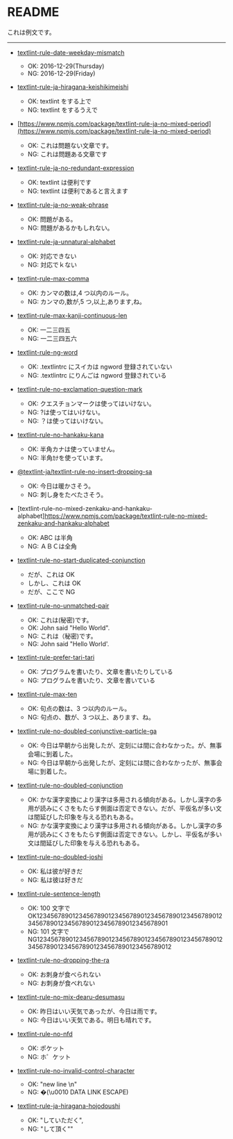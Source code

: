 # README

これは例文です。

---

- [textlint-rule-date-weekday-mismatch](https://www.npmjs.com/package/textlint-rule-date-weekday-mismatch)

  - OK: 2016-12-29(Thursday)
  - NG: 2016-12-29(Friday)

- [textlint-rule-ja-hiragana-keishikimeishi](https://www.npmjs.com/package/textlint-rule-ja-hiragana-keishikimeishi)

  - OK: textlint をする上で
  - NG: textlint をするうえで

- [https://www.npmjs.com/package/textlint-rule-ja-no-mixed-period](https://www.npmjs.com/package/textlint-rule-ja-no-mixed-period)

  - OK: これは問題ない文章です。
  - NG: これは問題ある文章です

- [textlint-rule-ja-no-redundant-expression](https://www.npmjs.com/package/textlint-rule-ja-no-redundant-expression)

  - OK: textlint は便利です
  - NG: textlint は便利であると言えます

- [textlint-rule-ja-no-weak-phrase](https://www.npmjs.com/package/textlint-rule-ja-no-weak-phrase)

  - OK: 問題がある。
  - NG: 問題があるかもしれない。

- [textlint-rule-ja-unnatural-alphabet](https://www.npmjs.com/package/textlint-rule-ja-unnatural-alphabet)

  - OK: 対応できない
  - NG: 対応でｋない

- [textlint-rule-max-comma](https://www.npmjs.com/package/textlint-rule-max-comma)

  - OK: カンマの数は,4 つ以内のルール。
  - NG: カンマの,数が,5 つ,以上,あります,ね。

- [textlint-rule-max-kanji-continuous-len](https://www.npmjs.com/package/textlint-rule-max-kanji-continuous-len)

  - OK: 一二三四五
  - NG: 一二三四五六

- [textlint-rule-ng-word](https://www.npmjs.com/package/textlint-rule-ng-word)

  - OK: .textlintrc にスイカは ngword 登録されていない
  - NG: .textlintrc にりんごは ngword 登録されている

- [textlint-rule-no-exclamation-question-mark](https://www.npmjs.com/package/textlint-rule-no-exclamation-question-mark)

  - OK: クエスチョンマークは使ってはいけない。
  - NG: ?は使ってはいけない。
  - NG: ？は使ってはいけない。

- [textlint-rule-no-hankaku-kana](https://www.npmjs.com/package/textlint-rule-no-hankaku-kana)

  - OK: 半角カナは使っていません。
  - NG: 半角ｶﾅを使っています。

- [@textlint-ja/textlint-rule-no-insert-dropping-sa](https://www.npmjs.com/package/@textlint-ja/textlint-rule-no-insert-dropping-sa)

  - OK: 今日は暖かさそう。
  - NG: 刺し身をたべたさそう。

- [textlint-rule-no-mixed-zenkaku-and-hankaku-alphabet]https://www.npmjs.com/package/textlint-rule-no-mixed-zenkaku-and-hankaku-alphabet

  - OK: ABC は半角
  - NG: ＡＢＣは全角

- [textlint-rule-no-start-duplicated-conjunction](https://www.npmjs.com/package/textlint-rule-no-start-duplicated-conjunction)

  - だが、これは OK
  - しかし、これは OK
  - だが、ここで NG

- [textlint-rule-no-unmatched-pair](https://www.npmjs.com/package/@textlint-rule/textlint-rule-no-unmatched-pair)

  - OK: これは(秘密)です。
  - OK: John said "Hello World".
  - NG: これは（秘密)です。
  - NG: John said "Hello World'.

- [textlint-rule-prefer-tari-tari](https://www.npmjs.com/package/textlint-rule-prefer-tari-tari)

  - OK: プログラムを書いたり、文章を書いたりしている
  - NG: プログラムを書いたり、文章を書いている

- [textlint-rule-max-ten](https://www.npmjs.com/package/textlint-rule-max-ten)

  - OK: 句点の数は、3 つ以内のルール。
  - NG: 句点の、数が、3 つ以上、あります、ね。

- [textlint-rule-no-doubled-conjunctive-particle-ga](https://github.com/takahashim/textlint-rule-no-doubled-conjunctive-particle-ga)

  - OK: 今日は早朝から出発したが、定刻には間に合わなかった。が、無事会場に到着した。
  - NG: 今日は早朝から出発したが、定刻には間に合わなかったが、無事会場に到着した。

- [textlint-rule-no-doubled-conjunction](https://github.com/takahashim/textlint-rule-no-doubled-conjunction)

  - OK: かな漢字変換により漢字は多用される傾向がある。しかし漢字の多用が読みにくさをもたらす側面は否定できない。だが、平仮名が多い文は間延びした印象を与える恐れもある。
  - NG: かな漢字変換により漢字は多用される傾向がある。しかし漢字の多用が読みにくさをもたらす側面は否定できない。しかし、平仮名が多い文は間延びした印象を与える恐れもある。

- [textlint-rule-no-doubled-joshi](https://github.com/textlint-ja/textlint-rule-no-doubled-joshi)

  - OK: 私は彼が好きだ
  - NG: 私は彼は好きだ

- [textlint-rule-sentence-length](https://www.npmjs.com/package/textlint-rule-sentence-length)

  - OK: 100 文字で OK1234567890123456789012345678901234567890123456789012345678901234567890123456789012345678901
  - NG: 101 文字で NG12345678901234567890123456789012345678901234567890123456789012345678901234567890123456789012

- [textlint-rule-no-dropping-the-ra](https://github.com/azu/textlint-rule-no-dropping-the-ra)

  - OK: お刺身が食べられない
  - NG: お刺身が食べれない

- [textlint-rule-no-mix-dearu-desumasu](https://github.com/textlint-ja/textlint-rule-no-mix-dearu-desumasu)

  - OK: 昨日はいい天気であったが、今日は雨です。
  - NG: 今日はいい天気である。明日も晴れです。

- [textlint-rule-no-nfd](https://github.com/azu/textlint-rule-no-nfd)

  - OK: ポケット
  - NG: ホ゜ケット

- [textlint-rule-no-invalid-control-character](https://github.com/textlint-rule/textlint-rule-no-invalid-control-character)

  - OK: "new line \n"
  - NG: �(\u0010 DATA LINK ESCAPE)

- [textlint-rule-ja-hiragana-hojodoushi](https://github.com/lostandfound/textlint-rule-ja-hiragana-hojodoushi)
  - OK: "していただく",
  - NG: "して頂く""

